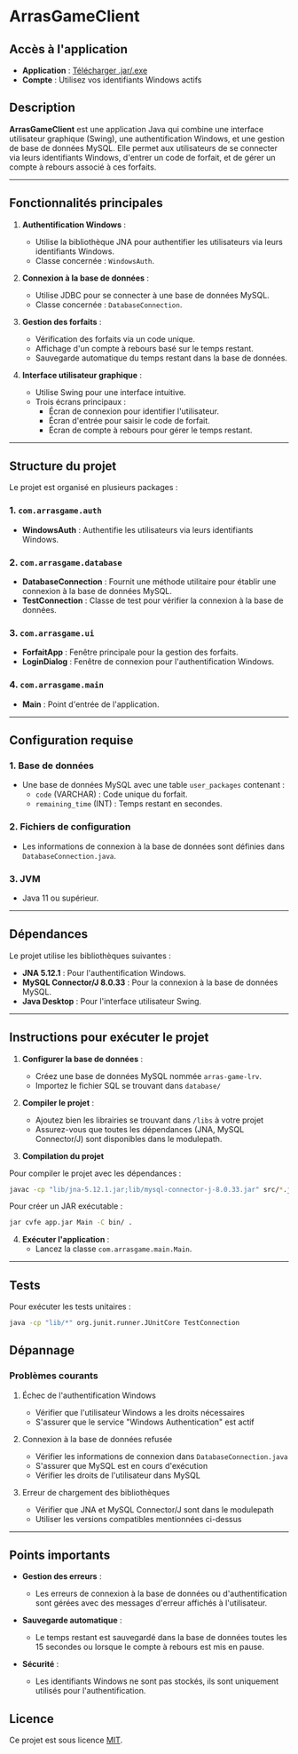 # ArrasGameClient

## Accès à l'application
- **Application** : [Télécharger .jar/.exe](https://github.com/eLux-info/AP3/releases/tag/1.0.0)
- **Compte** : Utilisez vos identifiants Windows actifs

## Description
**ArrasGameClient** est une application Java qui combine une interface utilisateur graphique (Swing), une authentification Windows, et une gestion de base de données MySQL. Elle permet aux utilisateurs de se connecter via leurs identifiants Windows, d'entrer un code de forfait, et de gérer un compte à rebours associé à ces forfaits.

---

## Fonctionnalités principales
1. **Authentification Windows** :
   - Utilise la bibliothèque JNA pour authentifier les utilisateurs via leurs identifiants Windows.
   - Classe concernée : `WindowsAuth`.

2. **Connexion à la base de données** :
   - Utilise JDBC pour se connecter à une base de données MySQL.
   - Classe concernée : `DatabaseConnection`.

3. **Gestion des forfaits** :
   - Vérification des forfaits via un code unique.
   - Affichage d'un compte à rebours basé sur le temps restant.
   - Sauvegarde automatique du temps restant dans la base de données.

4. **Interface utilisateur graphique** :
   - Utilise Swing pour une interface intuitive.
   - Trois écrans principaux :
     - Écran de connexion pour identifier l'utilisateur.
     - Écran d'entrée pour saisir le code de forfait.
     - Écran de compte à rebours pour gérer le temps restant.

---

## Structure du projet
Le projet est organisé en plusieurs packages :

### 1. `com.arrasgame.auth`
- **WindowsAuth** : Authentifie les utilisateurs via leurs identifiants Windows.

### 2. `com.arrasgame.database`
- **DatabaseConnection** : Fournit une méthode utilitaire pour établir une connexion à la base de données MySQL.
- **TestConnection** : Classe de test pour vérifier la connexion à la base de données.

### 3. `com.arrasgame.ui`
- **ForfaitApp** : Fenêtre principale pour la gestion des forfaits.
- **LoginDialog** : Fenêtre de connexion pour l'authentification Windows.

### 4. `com.arrasgame.main`
- **Main** : Point d'entrée de l'application.

---

## Configuration requise

### 1. **Base de données**
- Une base de données MySQL avec une table `user_packages` contenant :
  - `code` (VARCHAR) : Code unique du forfait.
  - `remaining_time` (INT) : Temps restant en secondes.

### 2. **Fichiers de configuration**
- Les informations de connexion à la base de données sont définies dans `DatabaseConnection.java`.

### 3. **JVM**
- Java 11 ou supérieur.

---

## Dépendances
Le projet utilise les bibliothèques suivantes :
- **JNA 5.12.1** : Pour l'authentification Windows.
- **MySQL Connector/J 8.0.33** : Pour la connexion à la base de données MySQL.
- **Java Desktop** : Pour l'interface utilisateur Swing.

---

## Instructions pour exécuter le projet

1. **Configurer la base de données** :
   - Créez une base de données MySQL nommée `arras-game-lrv`.
   - Importez le fichier SQL se trouvant dans `database/`

2. **Compiler le projet** :
   - Ajoutez bien les librairies se trouvant dans `/libs` à votre projet
   - Assurez-vous que toutes les dépendances (JNA, MySQL Connector/J) sont disponibles dans le modulepath.

3. **Compilation du projet**

Pour compiler le projet avec les dépendances :

```bash
javac -cp "lib/jna-5.12.1.jar;lib/mysql-connector-j-8.0.33.jar" src/*.java
```

Pour créer un JAR exécutable :

```bash
jar cvfe app.jar Main -C bin/ .
```

4. **Exécuter l'application** :
   - Lancez la classe `com.arrasgame.main.Main`.

---

## Tests

Pour exécuter les tests unitaires :

```bash
java -cp "lib/*" org.junit.runner.JUnitCore TestConnection
```

## Dépannage

### Problèmes courants

1. Échec de l'authentification Windows
   - Vérifier que l'utilisateur Windows a les droits nécessaires
   - S'assurer que le service "Windows Authentication" est actif

2. Connexion à la base de données refusée
   - Vérifier les informations de connexion dans `DatabaseConnection.java`
   - S'assurer que MySQL est en cours d'exécution
   - Vérifier les droits de l'utilisateur dans MySQL

3. Erreur de chargement des bibliothèques
   - Vérifier que JNA et MySQL Connector/J sont dans le modulepath
   - Utiliser les versions compatibles mentionnées ci-dessus

---

## Points importants

- **Gestion des erreurs** :
  - Les erreurs de connexion à la base de données ou d'authentification sont gérées avec des messages d'erreur affichés à l'utilisateur.

- **Sauvegarde automatique** :
  - Le temps restant est sauvegardé dans la base de données toutes les 15 secondes ou lorsque le compte à rebours est mis en pause.

- **Sécurité** :
  - Les identifiants Windows ne sont pas stockés, ils sont uniquement utilisés pour l'authentification.

## Licence

Ce projet est sous licence [MIT](https://opensource.org/licenses/MIT).
